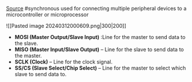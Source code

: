 [Source](https://www.circuitbasics.com/basics-of-the-spi-communication-protocol/)
#synchronous
used for connecting multiple peripheral devices to a microcontroller or microprocessor

![[Pasted image 20240312000609.png|300|200]]
-  **MOSI (Master Output/Slave Input)** :Line for the master to send data to the slave.
- **MISO (Master Input/Slave Output)** – Line for the slave to send data to the master.
- **SCLK (Clock)** – Line for the clock signal.
- **SS/CS (Slave Select/Chip Select)** – Line for the master to select which slave to send data to.

